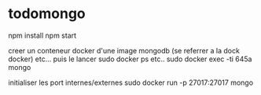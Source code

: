 # todomongo

npm install
npm start

creer un conteneur docker d'une image mongodb
(se referrer a la dock docker)
etc... puis le lancer
sudo docker ps
etc..
sudo docker exec -ti 645a mongo

initialiser les port internes/externes
sudo docker run -p 27017:27017 mongo
